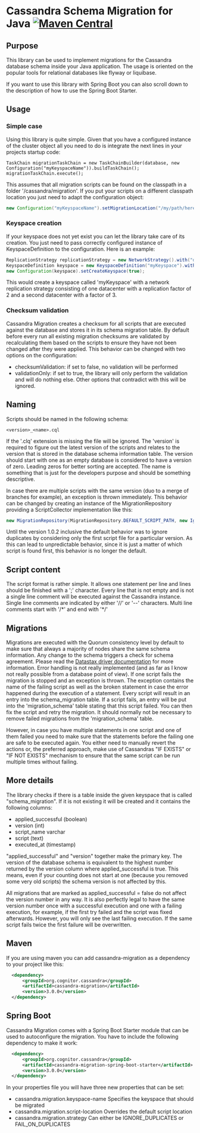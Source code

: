 # Cassandra Schema Migration for Java [![Maven Central](https://maven-badges.herokuapp.com/maven-central/org.cognitor.cassandra/cassandra-migration/badge.svg)](https://maven-badges.herokuapp.com/maven-central//org.cognitor.cassandra/cassandra-migration)

## Purpose
This library can be used to implement migrations for the Cassandra database schema inside your Java application.
The usage is oriented on the popular tools for relational databases like flyway or liquibase.

If you want to use this library with Spring Boot you can also scroll down to the description
of how to use the Spring Boot Starter.

## Usage
### Simple case
Using this library is quite simple. Given that you have a configured instance of the
cluster object all you need to do is integrate the next lines in your projects startup code:

```
TaskChain migrationTaskChain = new TaskChainBuilder(database, new Configuration("myKeyspaceName")).buildTaskChain();
migrationTaskChain.execute();
```

This assumes that all migration scripts can be found on the classpath in a folder '/cassandra/migration'.
If you put your scripts on a different classpath location you just need to adapt the configuration object:

```java
new Configuration("myKeyspaceName").setMigrationLocation("/my/path/here");
```

### Keyspace creation
If your keyspace does not yet exist you can let the library take care of its creation. You just need to 
pass correctly configured instance of KeyspaceDefinition to the configuration. Here is an example:

```java
ReplicationStrategy replicationStrategy = new NetworkStrategy().with("dc1", 2).with("dc2", 3);
KeyspaceDefinition keyspace = new KeyspaceDefinition("myKeyspace").with(replicationStrategy);
new Configuration(keyspace).setCreateKeyspace(true);
```

This would create a keyspace called 'myKeyspace' with a network replication strategy consisting
of one datacenter with a replication factor of 2 and a second datacenter with a factor of 3.

### Checksum validation
Cassandra Migration creates a checksum for all scripts that are executed against the database
and stores it in its schema migration table. By default before every run all existing migration
checksums are validated by recalculating them based on the scripts to ensure they have not been
changed after they were applied. This behavior can be changed with two options on the configuration:
* checksumValidation: if set to false, no validation will be performed
* validationOnly: if set to true, the library will only perform the validation and will do nothing else.
Other options that contradict with this will be ignored.

## Naming
Scripts should be named in the following schema:

```
<version>_<name>.cql
```

If the '.clq' extension is missing the file will be ignored. The 'version' is required to figure out the latest
version of the scripts and relates to the version that is stored in the database schema information table.
The version should start with one as an empty database is considered to have a version of
zero. Leading zeros for better sorting are accepted.
The name is something that is just for the developers purpose and should be something descriptive.

In case there are multiple scripts with the same version (duo to a merge of branches for example),
an exception is thrown immediately. This behavior can be changed by creating an instance of the
MigrationRepository providing a ScriptCollector implementation like this:
```java
new MigrationRepository(MigrationRepository.DEFAULT_SCRIPT_PATH, new IgnoreDuplicatesCollector());
```
Until the version 1.0.2 inclusive the default behavior was to ignore duplicates by considering
only the first script file for a particular version. As this can lead to unpredictable behavior, since
it is just a matter of which script is found first, this behavior is no longer the default.

## Script content
The script format is rather simple. It allows one statement per line and lines should be finished
with a ';' character. Every line that is not empty and is not a single line comment will be executed against the Cassandra instance.
Single line comments are indicated by either '//' or '--' characters. Multi line comments start with '/\*' and
end with '\*/'

## Migrations
Migrations are executed with the Quorum consistency level by default to make sure that always a majority of nodes share the same schema information.
Any change to the schema triggers a check for schema agreement. Please read the [Datastax driver documentation](https://docs.datastax.com/en/developer/java-driver/3.5/manual/metadata/#schema-agreement) for more information.
Error handling is not really implemented (and as far as I know not really possible from a database point of view).
If one script fails the migration is stopped and an exception is thrown. The exception contains the name of
the failing script as well as the broken statement in case the error happened during the execution of a
statement.
Every script will result in an entry into the schema_migration table. If a script fails, an entry will be put
into the 'migration_schema' table stating that this script failed. You can then fix the script and retry the migration.
It should normally not be necessary to remove failed migrations from the 'migration_schema' table.

However, in case you have multiple statements in one script and one of them failed you need to make sure that
the statements before the failing one are safe to be executed again. You either need to manually revert
the actions or, the preferred approach, make use of Cassandras "IF EXISTS" or "IF NOT EXISTS" mechanism to
ensure that the same script can be run multiple times without failing.

## More details
The library checks if there is a table inside the given keyspace that is called "schema_migration". If it
is not existing it will be created and it contains the following columns:
* applied_successful (boolean)
* version (int)
* script_name varchar
* script (text)
* executed_at (timestamp)

"applied_successful" and "version" together make the primary key. The version of the database schema is equivalent
to the highest number returned by the version column where applied_successful is true.
This means, even if your counting does not start at one (because you removed some very old scripts)
the schema version is not affected by this.

All migrations that are marked as applied_successful = false do not affect the version number in any way. It is also
perfectly legal to have the same version number once with a successful execution and one with a failing execution,
for example, if the first try failed and the script was fixed afterwards. However, you will only see the last failing
execution. If the same script fails twice the first failure will be overwritten.

## Maven
If you are using maven you can add cassandra-migration as a dependency to your project like this:
```xml
  <dependency>
      <groupId>org.cognitor.cassandra</groupId>
      <artifactId>cassandra-migration</artifactId>
      <version>3.0.0</version>
  </dependency>
```

## Spring Boot
Cassandra Migration comes with a Spring Boot Starter module that can be used to autoconfigure
the migration. You have to include the following dependency to make it work:
```xml
  <dependency>
      <groupId>org.cognitor.cassandra</groupId>
      <artifactId>cassandra-migration-spring-boot-starter</artifactId>
      <version>3.0.0</version>
  </dependency>
```

In your properties file you will have three new properties that can be set:
* cassandra.migration.keyspace-name Specifies the keyspace that should be migrated
* cassandra.migration.script-location Overrides the default script location
* cassandra.migration.strategy Can either be IGNORE_DUPLICATES or FAIL_ON_DUPLICATES
